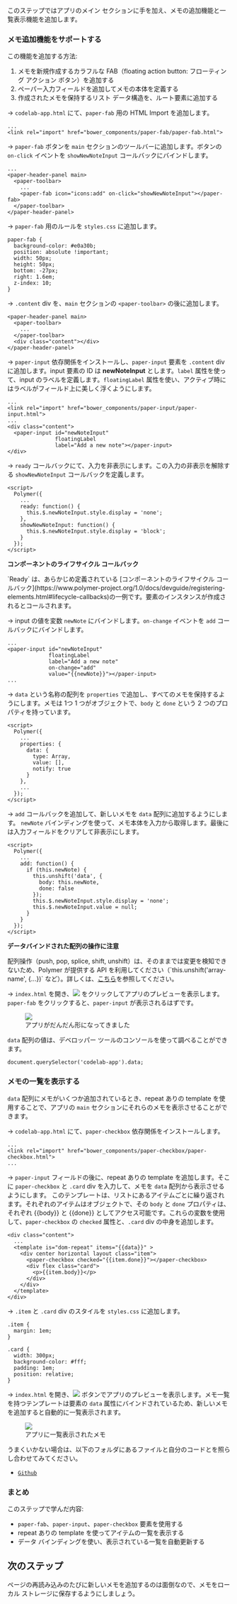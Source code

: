 ﻿<toc-element></toc-element>

このステップではアプリのメイン セクションに手を加え、メモの追加機能と一覧表示機能を追加します。


### メモ追加機能をサポートする

この機能を追加する方法:

1. メモを新規作成するカラフルな FAB（floating action button: フローティング アクション ボタン）を追加する
2. ペーパー入力フィールドを追加してメモの本体を定義する
3. 作成されたメモを保持するリスト データ構造を、ルート要素に追加する

&rarr; `codelab-app.html` にて、`paper-fab` 用の HTML Import を追加します。
    
    ...
    <link rel="import" href="bower_components/paper-fab/paper-fab.html">

&rarr; `paper-fab` ボタンを `main` セクションのツールバーに追加します。ボタンの `on-click` イベントを `showNewNoteInput` コールバックにバインドします。

    ...
    <paper-header-panel main>
      <paper-toolbar>
        ...
        <paper-fab icon="icons:add" on-click="showNewNoteInput"></paper-fab>
      </paper-toolbar>
    </paper-header-panel>

&rarr; `paper-fab` 用のルールを `styles.css` に追加します。

    paper-fab {
      background-color: #e0a30b;
      position: absolute !important;
      width: 50px;
      height: 50px;
      bottom: -27px;
      right: 1.6em;
      z-index: 10;
    }

&rarr; `.content` div を、`main` セクションの `<paper-toolbar>` の後に追加します。

    <paper-header-panel main>
      <paper-toolbar>
        ...
      </paper-toolbar>
      <div class="content"></div>
    </paper-header-panel>

&rarr; `paper-input` 依存関係をインストールし、`paper-input` 要素を `.content` div に追加します。input 要素の ID は **newNoteInput** とします。`label` 属性を使って、input のラベルを定義します。`floatingLabel` 属性を使い、アクティブ時にはラベルがフィールド上に美しく浮くようにします。

    ...
    <link rel="import" href="bower_components/paper-input/paper-input.html">
    ...
    <div class="content">
      <paper-input id="newNoteInput"
                   floatingLabel
                   label="Add a new note"></paper-input>
    </div>

&rarr; `ready` コールバックにて、入力を非表示にします。この入力の非表示を解除する `showNewNoteInput` コールバックを定義します。

    <script>
      Polymer({
        ...
        ready: function() {
          this.$.newNoteInput.style.display = 'none';
        },
        showNewNoteInput: function() {
          this.$.newNoteInput.style.display = 'block';
        }
      });
    </script>

<aside class="callout">
  <b>コンポーネントのライフサイクル コールバック</b>
  <p>`Ready` は、あらかじめ定義されている [コンポーネントのライフサイクル コールバック](https://www.polymer-project.org/1.0/docs/devguide/registering-elements.html#lifecycle-callbacks)の一例です。要素のインスタンスが作成されるとコールされます。
</p>
</aside>

&rarr; input の値を変数 `newNote` にバインドします。`on-change` イベントを `add` コールバックにバインドします。

    ...
    <paper-input id="newNoteInput"
                 floatingLabel
                 label="Add a new note"
                 on-change="add"
                 value="{{newNote}}"></paper-input>
    ...

&rarr; `data` という名称の配列を `properties` で追加し、すべてのメモを保持するようにします。メモは 1つ 1 つがオブジェクトで、`body` と `done` という 2 つのプロパティを持っています。

    <script>
      Polymer({
        ...
        properties: {
          data: {
            type: Array,
            value: [],
            notify: true
          }
        },
        ...
      });
    </script>

&rarr; `add` コールバックを追加して、新しいメモを `data` 配列に追加するようにします。
`newNote` バインディングを使って、メモ本体を入力から取得します。最後には入力フィールドをクリアして非表示にします。

    <script>
      Polymer({
        ...
        add: function() {
          if (this.newNote) {
            this.unshift('data', {
              body: this.newNote,
              done: false
            });
            this.$.newNoteInput.style.display = 'none';
            this.$.newNoteInput.value = null;
          }
        }
      });
    </script>

<aside class="callout">
  <b>データバインドされた配列の操作に注意</b>
  <p>配列操作（push, pop, splice, shift, unshift）は、そのままでは変更を検知できないため、Polymer が提供する API を利用してください（`this.unshift('array-name', {...})` など）。詳しくは、<a href="https://www.polymer-project.org/1.0/docs/devguide/templates.html#dom-repeat" target="_blank">こちら</a>を参照してください。</p>
</aside>

&rarr; `index.html` を開き、<img src="img/runbutton.png" class="icon"> をクリックしてアプリのプレビューを表示します。`paper-fab` をクリックすると、`paper-input` が表示されるはずです。

<figure>
  <img src="img/s5-preview.png">
  <figcaption>アプリがだんだん形になってきました</figcaption>
</figure>

`data` 配列の値は、デベロッパー ツールのコンソールを使って調べることができます。

    document.querySelector('codelab-app').data;

### メモの一覧を表示する

`data` 配列にメモがいくつか追加されているとき、repeat ありの template を使用することで、アプリの `main` セクションにそれらのメモを表示させることができます。

&rarr; `codelab-app.html` にて、`paper-checkbox` 依存関係をインストールします。

    ...
    <link rel="import" href="bower_components/paper-checkbox/paper-checkbox.html">
    ...

&rarr; `paper-input` フィールドの後に、repeat ありの template を追加します。そこに `paper-checkbox` と `.card` div を入力して、メモを `data` 配列から表示させるようにします。
このテンプレートは、リストにあるアイテムごとに繰り返されます。それぞれのアイテムはオブジェクトで、その `body` と `done` プロパティは、それぞれ {{body}} と {{done}} としてアクセス可能です。これらの変数を使用して、`paper-checkbox` の `checked` 属性と、`.card` div の中身を追加します。

    <div class="content">
      ...
      <template is="dom-repeat" items="{{data}}" >
        <div center horizontal layout class="item">
          <paper-checkbox checked="{{item.done}}"></paper-checkbox>
          <div flex class="card">
            <p>{{item.body}}</p>
          </div>
        </div>
      </template>
    </div>

&rarr; `.item` と `.card` div のスタイルを `styles.css` に追加します。

    .item {
      margin: 1em;
    }

    .card {
      width: 300px;
      background-color: #fff;
      padding: 1em;
      position: relative;
    }

&rarr; `index.html` を開き、<img src="img/runbutton.png" class="icon"> ボタンでアプリのプレビューを表示します。メモ一覧を持つテンプレートは要素の `data` 属性にバインドされているため、新しいメモを追加すると自動的に一覧表示されます。

<figure>
  <img src="img/s5-listtasks.png">
  <figcaption>アプリに一覧表示されたメモ</figcaption>
</figure>

うまくいかない場合は、以下のフォルダにあるファイルと自分のコードとを照らし合わせてみてください。

-   [`Github`](https://github.com/pikotea/its-hackademic/tree/master/static/codelabs/ja/3-polymer-build-mobile/PolymerMobileCodelab/step-5)

### まとめ

このステップで学んだ内容:

- `paper-fab`、`paper-input`、`paper-checkbox` 要素を使用する
- repeat ありの template を使ってアイテムの一覧を表示する
- データ バインディングを使い、表示されている一覧を自動更新する

## 次のステップ

ページの再読み込みのたびに新しいメモを追加するのは面倒なので、メモをローカル ストレージに保存するようにしましょう。
